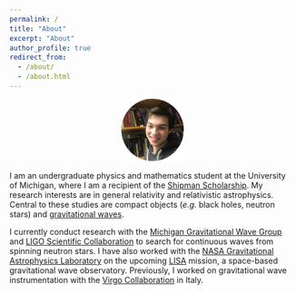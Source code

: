 ```yaml
---
permalink: /
title: "About"
excerpt: "About"
author_profile: true
redirect_from: 
  - /about/
  - /about.html
---
```

<p align="center"><img src = "/images/grantweldon.jpg" height="110" width="110"></p>


I am an undergraduate physics and mathematics student at the University of Michigan, where I am a recipient of the <a href="https://shipmansociety.com/about-us/">Shipman Scholarship</a>. My research interests are in general relativity and relativistic astrophysics. Central to these studies are compact objects (*e.g.* black holes, neutron stars) and <a href="https://space.mit.edu/LIGO/more.html">gravitational waves</a>.

I currently conduct research with the <a href="http://gallatin.physics.lsa.umich.edu/~keithr/MGWG.html">Michigan Gravitational Wave Group</a> and <a href="https://www.ligo.org">LIGO Scientific Collaboration</a> to search for continuous waves from spinning neutron stars. I have also worked with the <a href="https://science.gsfc.nasa.gov/astrophysics/gravity/">NASA Gravitational Astrophysics Laboratory</a> on the upcoming <a href="https://lisa.nasa.gov">LISA</a> mission, a space-based gravitational wave observatory. Previously, I worked on gravitational wave instrumentation with the <a href="http://www.virgo-gw.eu">Virgo Collaboration</a> in Italy.
